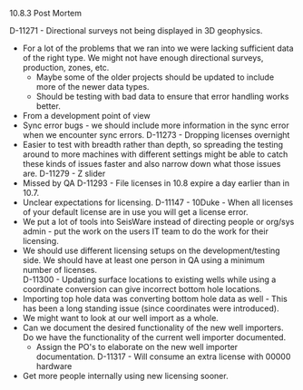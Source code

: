 10.8.3 Post Mortem

D-11271 - Directional surveys not being displayed in 3D geophysics.
- For a lot of the problems that we ran into we were lacking sufficient data of the right type. We might not have enough directional surveys, production, zones, etc.
	- Maybe some of the older projects should be updated to include more of the newer data types.
	- Should be testing with bad data to ensure that error handling works better.
- From a development point of view 
- Sync error bugs - we should include more information in the sync error when we encounter sync errors.
D-11273 - Dropping licenses overnight
- Easier to test with breadth rather than depth, so spreading the testing around to more machines with different settings might be able to catch these kinds of issues faster and also narrow down what those issues are.
D-11279 - Z slider 
- Missed by QA
D-11293 - File licenses in 10.8 expire a day earlier than in 10.7.
- Unclear expectations for licensing. 
D-11147 - 10Duke - When all licenses of your default license are in use you will get a license error.
- We put a lot of tools into SeisWare instead of directing people or org/sys admin - put the work on the users IT team to do the work for their licensing.
- We should use different licensing setups on the development/testing side. We should have at least one person in QA using a minimum number of licenses.  
D-11300 - Updating surface locations to existing wells while using a coordinate conversion can give incorrect bottom hole locations.
- Importing top hole data was converting bottom hole data as well - This has been a long standing issue (since coordinates were introduced).
- We might want to look at our well import as a whole.
- Can we document the desired functionality of the new well importers. Do we have the functionality of the current well importer documented. 
	- Assign the PO's to elaborate on the new well importer documentation.
D-11317 - Will consume an extra license with 00000 hardware
- Get more people internally using new licensing sooner.